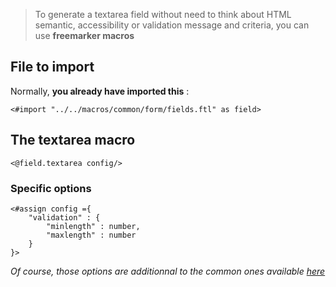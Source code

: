 > To generate a textarea field without need to think about HTML semantic, accessibility or validation message and criteria, you can use **freemarker macros**

## File to import

Normally, **you already have imported this** :

```ftl
<#import "../../macros/common/form/fields.ftl" as field>
```

## The textarea macro

```ftl
<@field.textarea config/>
```

### Specific options

```ftl
<#assign config ={
    "validation" : {
        "minlength" : number,
        "maxlength" : number
    }
}>
```

_Of course, those options are additionnal to the common ones available [here](/Components/form/freemarker/)_
